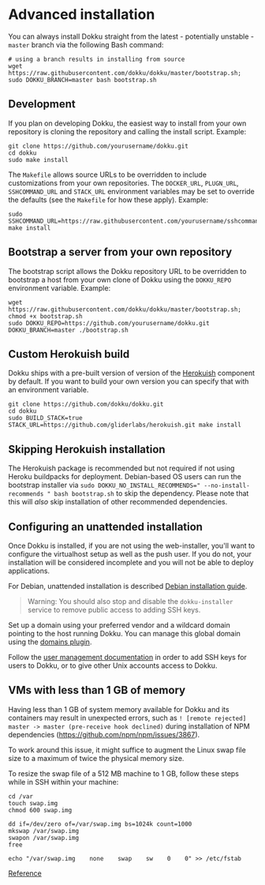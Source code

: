 # Advanced installation

You can always install Dokku straight from the latest - potentially unstable - `master` branch via the following Bash command:

```shell
# using a branch results in installing from source
wget https://raw.githubusercontent.com/dokku/dokku/master/bootstrap.sh;
sudo DOKKU_BRANCH=master bash bootstrap.sh
```

## Development

If you plan on developing Dokku, the easiest way to install from your own repository is cloning the repository and calling the install script. Example:

```shell
git clone https://github.com/yourusername/dokku.git
cd dokku
sudo make install
```

The `Makefile` allows source URLs to be overridden to include customizations from your own repositories. The `DOCKER_URL`, `PLUGN_URL`, `SSHCOMMAND_URL` and `STACK_URL` environment variables may be set to override the defaults (see the `Makefile` for how these apply). Example:

```shell
sudo SSHCOMMAND_URL=https://raw.githubusercontent.com/yourusername/sshcommand/master/sshcommand make install
```

## Bootstrap a server from your own repository

The bootstrap script allows the Dokku repository URL to be overridden to bootstrap a host from your own clone of Dokku using the `DOKKU_REPO` environment variable. Example:

```shell
wget https://raw.githubusercontent.com/dokku/dokku/master/bootstrap.sh;
chmod +x bootstrap.sh
sudo DOKKU_REPO=https://github.com/yourusername/dokku.git DOKKU_BRANCH=master ./bootstrap.sh
```

## Custom Herokuish build

Dokku ships with a pre-built version of version of the [Herokuish](https://github.com/gliderlabs/herokuish) component by default. If you want to build your own version you can specify that with an environment variable.

```shell
git clone https://github.com/dokku/dokku.git
cd dokku
sudo BUILD_STACK=true STACK_URL=https://github.com/gliderlabs/herokuish.git make install
```

## Skipping Herokuish installation

The Herokuish package is recommended but not required if not using Heroku buildpacks for deployment. Debian-based OS users can run the bootstrap installer via `sudo DOKKU_NO_INSTALL_RECOMMENDS=" --no-install-recommends " bash bootstrap.sh` to skip the dependency. Please note that this will _also_ skip installation of other recommended dependencies.

## Configuring an unattended installation

Once Dokku is installed, if you are not using the web-installer, you'll want to configure the virtualhost setup as well as the push user. If you do not, your installation will be considered incomplete and you will not be able to deploy applications.

For Debian, unattended installation is described [Debian installation guide](/docs/getting-started/install/debian.md).

> Warning: You should also stop and disable the `dokku-installer` service to remove public access to adding SSH keys.

Set up a domain using your preferred vendor and a wildcard domain pointing to the host running Dokku. You can manage this global domain using the [domains plugin](/docs/configuration/domains.md).

Follow the [user management documentation](/docs/deployment/user-management.md) in order to add SSH keys for users to Dokku, or to give other Unix accounts access to Dokku.

## VMs with less than 1 GB of memory

Having less than 1 GB of system memory available for Dokku and its containers may result in unexpected errors, such as `! [remote rejected] master -> master (pre-receive hook declined)` during installation of NPM dependencies (https://github.com/npm/npm/issues/3867).

To work around this issue, it might suffice to augment the Linux swap file size to a maximum of twice the physical memory size.

To resize the swap file of a 512 MB machine to 1 GB, follow these steps while in SSH within your machine:

```shell
cd /var
touch swap.img
chmod 600 swap.img

dd if=/dev/zero of=/var/swap.img bs=1024k count=1000
mkswap /var/swap.img
swapon /var/swap.img
free

echo "/var/swap.img    none    swap    sw    0    0" >> /etc/fstab
```

[Reference](https://www.digitalocean.com/community/tutorials/how-to-configure-virtual-memory-swap-file-on-a-vps)
